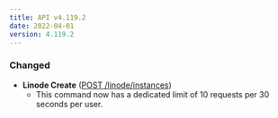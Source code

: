 ```yaml
---
title: API v4.119.2
date: 2022-04-01
version: 4.119.2
---
```


### Changed

- **Linode Create** ([POST /linode/instances](https://www.linode.com/docs/api/linode-instances/#linode-create))
    - This command now has a dedicated limit of 10 requests per 30 seconds per user.